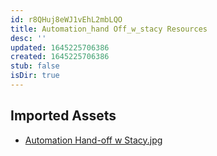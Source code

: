 ```yaml
---
id: r8QHuj8eWJ1vEhL2mbLQO
title: Automation_hand Off_w_stacy Resources
desc: ''
updated: 1645225706386
created: 1645225706386
stub: false
isDir: true
---
```

## Imported Assets
- [Automation Hand-off w Stacy.jpg](/assets/automation-hand-off-w-stacy.jpg)

